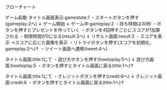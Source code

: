 フローチャート

ゲーム起動
タイトル画面表示:gamestate:1
・スタートボタンを押す(gameplay:2へ)
↓
ゲーム開始
↓
ゲーム中:gameplay:2
・持ち時間は30秒
・ボタンを押すとプレゼントを作っていく
・ボタンを4回押すごとにスコアが1加算される
・制限時間が0になる(result:3へ)
↓
リザルト画面:result:3
・スコアを表示
→スコアに応じた画像を表示
・リトライボタンを押す(スコアを初期化、gameplay:2へ)↑
・ツイート画面へ遷移(tweet:4へ)

タイトル画面:title:1にて
・遊び方ボタンを押す(howtoplay:5へ)
↓
遊び方画面:howtoplay:5
・ボタンを押すとタイトル画面に戻る(title:1へ)↑

タイトル画面:title:1にて
・クレジットボタンを押す(credit:6へ)
↓
クレジット画面:credit:6
・ボタンを押すとタイトル画面に戻る(title:1へ)↑